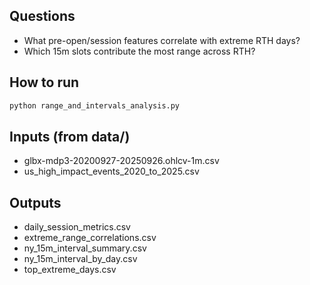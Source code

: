 ## Questions
- What pre-open/session features correlate with extreme RTH days?
- Which 15m slots contribute the most range across RTH?

## How to run
```bash
python range_and_intervals_analysis.py
```

## Inputs (from data/)
- glbx-mdp3-20200927-20250926.ohlcv-1m.csv
- us_high_impact_events_2020_to_2025.csv

## Outputs
- daily_session_metrics.csv
- extreme_range_correlations.csv
- ny_15m_interval_summary.csv
- ny_15m_interval_by_day.csv
- top_extreme_days.csv



